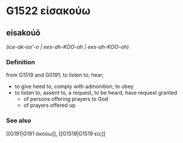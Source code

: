 # G1522 εἰσακούω

## eisakoúō

_(ice-ak-oo'-o | ees-ah-KOO-oh | ees-ah-KOO-oh)_

### Definition

from G1519 and G0191; to listen to; hear; 

- to give heed to, comply with admonition, to obey
- to listen to, assent to, a request, to be heard, have request granted
  - of persons offering prayers to God
  - of prayers offered up

### See also

[[G191|G191 ἀκούω]], [[G1519|G1519 εἰς]]
